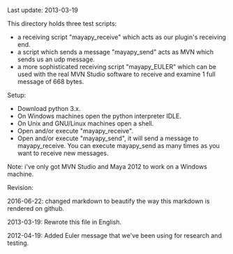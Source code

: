Last update: 2013-03-19

This directory holds three test scripts:
- a receiving script "mayapy_receive" which acts as our plugin's receiving end.
- a script which sends a message "mayapy_send" acts as MVN which sends us an udp message.
- a more sophisticated receiving script "mayapy_EULER" which can be used with 
  the real MVN Studio software to receive and examine 1 full message of 668 bytes.

Setup:
- Download python 3.x.
- On Windows machines open the python interpreter IDLE.
- On Unix and GNU/Linux machines open a shell. 
- Open and/or execute "mayapy_receive".
- Open and/or execute "mayapy_send", it will send a message to mayapy_receive.
  You can execute mayapy_send as many times as you want to receive new messages.

Note: i've only got MVN Studio and Maya 2012 to work on a Windows machine.


Revision:

2016-06-22: changed markdown to beautify the way this markdown is rendered on github.

2013-03-19: Rewrote this file in English.

2012-04-19: Added Euler message that we've been using for research and testing.
